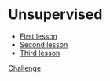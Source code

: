 # Unsupervised

- [First lesson](https://github.com/DSS-ML/Unsupervised/tree/main/Dimensionality_Reduction)
- [Second lesson](https://github.com/DSS-ML/Unsupervised/tree/main/Clustering)
- [Third lesson](https://github.com/DSS-ML/Unsupervised/tree/main/Recommender%20System)

[Challenge](https://github.com/DSS-ML/Unsupervised/tree/main/Challenge)

